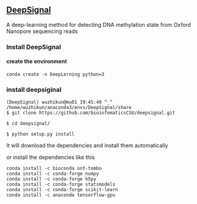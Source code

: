 ## [DeepSignal](https://github.com/bioinfomaticsCSU/deepsignal)

A deep-learning method for detecting DNA methylation state from Oxford Nanopore sequencing reads

### Install DeepSignal

#### create the environment
```
conda create -n DeepLerning python=3
```


### install deepsiginal
```
(DeepSignal) wuzhikun@mu01 19:45:49 ^_^ /home/wuzhikun/anaconda3/envs/DeepSignal/share 
$ git clone https://github.com/bioinfomaticsCSU/deepsignal.git

$ cd deepsignal/

$ python setup.py install

```

It will download the dependencies and install them automatically

or install the dependencies like this

```
conda install -c bioconda ont-tombo
conda install -c conda-forge numpy
conda install -c conda-forge h5py
conda install -c conda-forge statsmodels
conda install -c conda-forge scikit-learn
conda install -c anaconda tensorflow-gpu 
```


